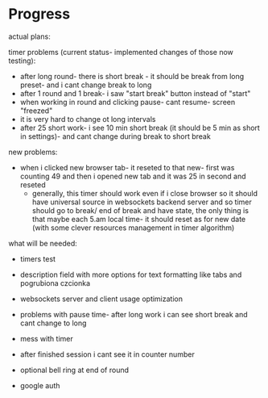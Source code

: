 # Progress
actual plans:

timer problems (current status- implemented changes of those now testing):
- after long round- there is short break - it should be break from long preset- and i cant change break to long
- after 1 round and 1 break- i saw "start break" button instead of "start"
- when working in round and clicking pause- cant resume- screen "freezed"
- it is very hard to change ot long intervals
- after 25 short work- i see 10 min short break (it should be 5 min as short in settings)- and cant change during break to short break



new problems:
- when i clicked new browser tab- it reseted to that new- first was counting 49 and then i opened new tab and it was 25 in second and reseted
    - generally, this timer should work even if i close browser so it should have universal source in websockets backend server and so timer should go to break/ end of break and have state, the only thing is that maybe each 5.am local time- it should reset as for new date (with some clever resources management in timer algorithm)



what will be needed:
- timers test

- description field with more options for text formatting like tabs and pogrubiona czcionka
- websockets server and client usage optimization
- problems with pause time- after long work i can see short break and cant change to long
- mess with timer
- after finished session i cant see  it in counter number

- optional bell ring at end of round
+ google auth
